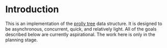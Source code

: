 # Introduction

This is an implementation of the
[prolly tree](https://docs.dolthub.com/architecture/storage-engine/prolly-tree)
data structure.  It is designed to be asynchronous, concurrent, quick, and
relatively light.  All of the goals described below are currently aspirational.
The work here is only in the planning stage.
